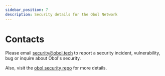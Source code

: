 ```yaml
---
sidebar_position: 7
description: Security details for the Obol Network
---
```


# Contacts

Please email security@obol.tech to report a security incident, vulnerability, bug or inquire about Obol's security.

Also, visit the [obol security repo](https://github.com/ObolNetwork/obol-security) for more details.
